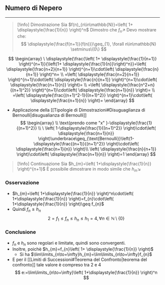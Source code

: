 ## Numero di Nepero
- - -
>[!info] Dimostrazione
>Sia $f(n)_{n\in\mathbb{N}}=\left( 1+ \displaystyle{\frac{1}{n}} \right)^n$
>Dimostro che $f_{n}\nearrow$
>Devo mostrare che:
>$$
\displaystyle{\frac{f(n+1)}{f(n)}}\geq_{1}, \forall n\in\mathbb{N} \setminus\{0\}
>$$

$$
\begin{array}
\ \displaystyle{\frac{\left( 1+ \displaystyle{\frac{1}{n+1}} \right)^{n+1}}{\left(1+ \displaystyle{\frac{1}{n}}\right)^n}}=\left( \displaystyle{\frac{n+2}{n+1}} \right)^{n+1}\cdot\left( \displaystyle{\frac{n}{n+1}} \right)^n= \\
=\left( \displaystyle{\frac{n+2}{n+1}} \right)^{n+1}\cdot\left( \displaystyle{\frac{n}{n+1}} \right)^{n+1}\cdot\left( \displaystyle{\frac{n+1}{n}} \right)= \\
=\left( \displaystyle{\frac{n^2+n}{(n+1)^2}} \right)^{n+1}\cdot\left( \displaystyle{\frac{n+1}{n}} \right)= \\
=\left( \displaystyle{\frac{(n+1)^2-1}{(n+1)^2}} \right)^{n+1}\cdot\left( \displaystyle{\frac{n+1}{n}} \right)=
\end{array}
$$
- Applicazione della [[Tipologie di Dimostrazioni#Disuguaglianza di Bernoulli|disugualianza di Bernoulli]]
$$
\begin{array} \\
\text{prendo come "x" }-\displaystyle{\frac{1}{(n+1)^2}} \\
\ \left( 1-\displaystyle{\frac{1}{(n+1)^2}} \right)\cdot\left( \displaystyle{\frac{n+1}{n}} \right)\underbrace\geq_{\text{Bernoulli}}\left(1- \displaystyle{\frac{(n+1)}{(n+1)^2}} \right)\cdot\left( \displaystyle{\frac{n+1}{n}} \right)\\
\left( \displaystyle{\frac{n}{n+1}} \right)\cdot\left( \displaystyle{\frac{n+1}{n}} \right)=1
\end{array}
$$
>[!info] Continuazione
>Sia $h_{m}=\left( 1+\displaystyle{\frac{1}{n}} \right)^{n+1}$
>È possibile dimostrare in modo simile che $h_{m}\searrow$
### Osservazione
- $h_{m}=\left( 1+\displaystyle{\frac{1}{n}} \right)^n\cdot\left( 1+\displaystyle{\frac{1}{n}} \right)=f_{n}\cdot\left( 1+\displaystyle{\frac{1}{n}} \right)\geq f_{n}$
- Quindi $f_{n}\geq h_{n}$
$$
2=f_{1}\leq f_{n}\leq h_{n} \leq h_{1}=4, \forall n\in\mathbb{N}\setminus\{0\}
$$
### Conclusione
- $f_{n}$  e $h_{n}$ sono regolari e limitate, quindi sono convergenti.
- Inoltre, poichè $h_{m}=f_{n}\left( 1+ \displaystyle{\frac{1}{n}} \right)$
	- Si ha $\lim\limits_{n\to+\infty}h_{m}=\lim\limits_{n\to+\infty}f_{n}$
- E per il [[Limiti di Successioni#Teorema del Confronto|teorema del confronto]] tale valore è compreso tra $2$ e $4$
$$
e:=\lim\limits_{n\to+\infty}\left( 1+\displaystyle{\frac{1}{n}} \right)^n
$$


